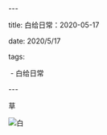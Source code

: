 \---

title:  白给日常：2020-05-17

date: 2020/5/17

tags: 

​    \- 白给日常

\---

草

![白](WGDaily-2020:5:17/%E7%99%BD.png)
